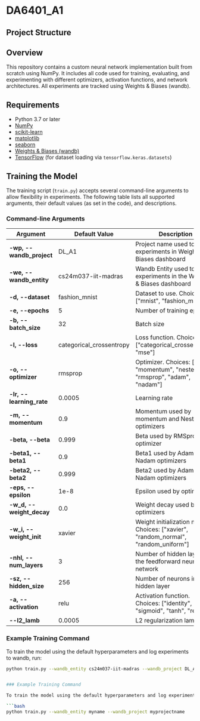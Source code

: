# DA6401_A1

## Project Structure




## Overview

This repository contains a custom neural network implementation built from scratch using NumPy. It includes all code used for training, evaluating, and experimenting with different optimizers, activation functions, and network architectures. All experiments are tracked using Weights & Biases (wandb).

## Requirements

- Python 3.7 or later
- [NumPy](https://numpy.org/)
- [scikit-learn](https://scikit-learn.org/)
- [matplotlib](https://matplotlib.org/)
- [seaborn](https://seaborn.pydata.org/)
- [Weights & Biases (wandb)](https://wandb.ai/)
- [TensorFlow](https://www.tensorflow.org/) (for dataset loading via `tensorflow.keras.datasets`)



## Training the Model

The training script (`train.py`) accepts several command-line arguments to allow flexibility in experiments. The following table lists all supported arguments, their default values (as set in the code), and descriptions.

### Command-line Arguments

| Argument                  | Default Value              | Description                                                                      |
|---------------------------|----------------------------|----------------------------------------------------------------------------------|
| **-wp, --wandb_project**  | DL_A1                      | Project name used to track experiments in Weights & Biases dashboard             |
| **-we, --wandb_entity**   | cs24m037-iit-madras        | Wandb Entity used to track experiments in the Weights & Biases dashboard         |
| **-d, --dataset**         | fashion_mnist              | Dataset to use. Choices: ["mnist", "fashion_mnist"]                              |
| **-e, --epochs**          | 5                          | Number of training epochs                                                        |
| **-b, --batch_size**      | 32                         | Batch size                                                                       |
| **-l, --loss**            | categorical_crossentropy   | Loss function. Choices: ["categorical_crossentropy", "mse"]                      |
| **-o, --optimizer**       | rmsprop                    | Optimizer. Choices: ["sgd", "momentum", "nesterov", "rmsprop", "adam", "nadam"]    |
| **-lr, --learning_rate**  | 0.0005                     | Learning rate                                                                    |
| **-m, --momentum**        | 0.9                        | Momentum used by momentum and Nesterov optimizers                                |
| **-beta, --beta**         | 0.999                      | Beta used by RMSprop optimizer                                                   |
| **-beta1, --beta1**       | 0.9                        | Beta1 used by Adam and Nadam optimizers                                          |
| **-beta2, --beta2**       | 0.999                      | Beta2 used by Adam and Nadam optimizers                                          |
| **-eps, --epsilon**       | 1e-8                       | Epsilon used by optimizers                                                       |
| **-w_d, --weight_decay**  | 0.0                        | Weight decay used by optimizers                                                  |
| **-w_i, --weight_init**   | xavier                     | Weight initialization method. Choices: ["xavier", "random_normal", "random_uniform"]|
| **-nhl, --num_layers**    | 3                          | Number of hidden layers in the feedforward neural network                        |
| **-sz, --hidden_size**    | 256                        | Number of neurons in each hidden layer                                           |
| **-a, --activation**      | relu                       | Activation function. Choices: ["identity", "sigmoid", "tanh", "relu"]            |
| **--l2_lamb**             | 0.0005                     | L2 regularization lambda                                                         |

### Example Training Command

To train the model using the default hyperparameters and log experiments to wandb, run:

```bash
python train.py --wandb_entity cs24m037-iit-madras --wandb_project DL_A1


### Example Training Command

To train the model using the default hyperparameters and log experiments to wandb, run:

```bash
python train.py --wandb_entity myname --wandb_project myprojectname
